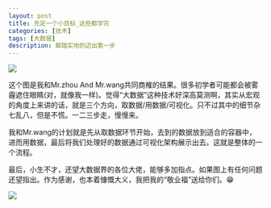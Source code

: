 ```yaml
---
layout: post
title: 先定一个小目标_这些都学完
categories: [技术]
tags: [大数据]
description: 脚踏实地的迈出第一步
---
```


![](https://user-gold-cdn.xitu.io/2019/2/26/1692770adbd7f4d9?w=2616&h=1692&f=png&s=596839)

这个图是我和Mr.zhou And Mr.wang共同商榷的结果。很多初学者可能都会被雾霾遮住眼睛(对，就像我一样)。觉得“大数据”这种技术好深高莫测啊，其实从宏观的角度上来讲的话，就是三个方向，取数据/用数据/可视化。只不过其中的细节杂七乱八，但是不慌。一二三步走，慢慢来。

我和Mr.wang的计划就是先从取数据环节开始，去到的数据放到适合的容器中，进而用数据，最后将我们处理好的数据通过可视化架构展示出去。这就是整体的一个流程。

最后，小生不才，还望大数据界的各位大佬，能够多加指点。如果图上有任何问题还望指出。作为感谢，也本着慷慨大义，我把我的“敬业福”送给你们。😁

![](https://user-gold-cdn.xitu.io/2019/1/28/168932eb1f9fb4b9?w=620&h=620&f=jpeg&s=36301)